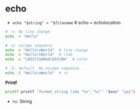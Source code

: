 # echo
* `echo "$string" > "$filename` # echo = echolocation

```bash
# -n: No line change
echo -n "Hello"

# -e: escape sequence
echo -e "Hello\nWorld"  # line change
echo -e "Hello\tWorld"  # \tab
echo -e "\033[31mRed\033[0m"  # color

# -E: default. No escape sequence.
echo -E "Hello\nWorld"  # \n
```

**Printf**

```bash
printf printf 'format_string like "%s","%s"' "$xxx" "yyy")
```

* `%s`: String
